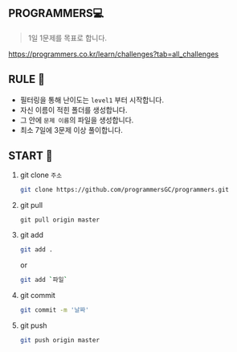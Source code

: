 ## PROGRAMMERS💻

> 1일 1문제를 목표로 합니다.

https://programmers.co.kr/learn/challenges?tab=all_challenges

## RULE 🎯

- 필터링을 통해 난이도는 `level1` 부터 시작합니다.
- 자신 이름이 적힌 폴더를 생성합니다.
- 그 안에 `문제 이름`의 파일을 생성합니다.
- 최소 7일에 3문제 이상 풀이합니다.



## START 🎉

1. git clone `주소`

   ```bash
   git clone https://github.com/programmersGC/programmers.git
   ```

2. git pull

   ```
   git pull origin master
   ```

   

3. git add

   ```bash
   git add .
   ```

   or

   ```bash
   git add `파일`
   ```

   

4. git commit

   ```bash
   git commit -m '날짜'
   ```

   

5. git push

   ```bash
   git push origin master
   ```

   
